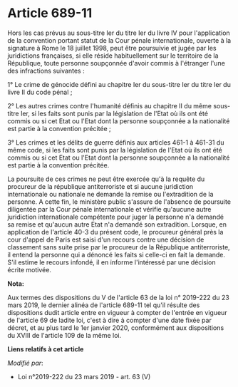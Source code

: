 # Article 689-11

Hors les cas prévus au sous-titre Ier du titre Ier du livre IV pour l'application de la convention portant statut de la Cour
pénale internationale, ouverte à la signature à Rome le 18 juillet 1998, peut être poursuivie et jugée par les juridictions
françaises, si elle réside habituellement sur le territoire de la République, toute personne soupçonnée d'avoir commis à
l'étranger l'une des infractions suivantes :

1° Le crime de génocide défini au chapitre Ier du sous-titre Ier du titre Ier du livre II du code pénal ;

2° Les autres crimes contre l'humanité définis au chapitre II du même sous-titre Ier, si les faits sont punis par la
législation de l'Etat où ils ont été commis ou si cet Etat ou l'Etat dont la personne soupçonnée a la nationalité est partie
à la convention précitée ;

3° Les crimes et les délits de guerre définis aux articles 461-1 à 461-31 du même code, si les faits sont punis par la
législation de l'Etat où ils ont été commis ou si cet Etat ou l'Etat dont la personne soupçonnée a la nationalité est partie
à la convention précitée.

La poursuite de ces crimes ne peut être exercée qu'à la requête du procureur de la république antiterroriste et si aucune
juridiction internationale ou nationale ne demande la remise ou l'extradition de la personne. A cette fin, le ministère
public s'assure de l'absence de poursuite diligentée par la Cour pénale internationale et vérifie qu'aucune autre juridiction
internationale compétente pour juger la personne n'a demandé sa remise et qu'aucun autre Etat n'a demandé son extradition.
Lorsque, en application de l'article 40-3 du présent code, le procureur général près la cour d'appel de Paris est saisi d'un
recours contre une décision de classement sans suite prise par le procureur de la République antiterroriste, il entend la
personne qui a dénoncé les faits si celle-ci en fait la demande. S'il estime le recours infondé, il en informe l'intéressé
par une décision écrite motivée.

**Nota:**

Aux termes des dispositions du V de l'article 63 de la loi n° 2019-222 du 23 mars 2019, le dernier alinéa de l'article 689-11
tel qu'il résulte des dispositions dudit article entre en vigueur à compter de l'entrée en vigueur de l'article 69 de ladite
loi, c'est à dire à compter d'une date fixée par décret, et au plus tard le 1er janvier 2020, conformément aux dispositions
du XVIII de l'article 109 de la même loi.

**Liens relatifs à cet article**

_Modifié par_:

  - Loi n°2019-222 du 23 mars 2019 - art. 63 (V)
